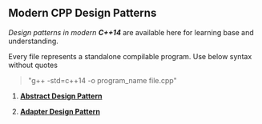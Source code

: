 ## Modern CPP Design Patterns

_Design patterns in modern __C++14___ are available here for learning base and understanding.

Every file represents a standalone compilable program. Use below syntax without quotes

>  "g++ -std=c++14 -o program_name file.cpp"

1) [__Abstract Design Pattern__](abstract_factory.cpp)

2) [__Adapter Design Pattern__](adapter.cpp)

